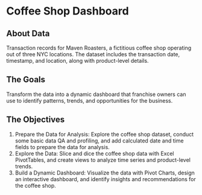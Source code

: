 # Coffee Shop Dashboard
## About Data
Transaction records for Maven Roasters, a fictitious coffee shop operating out of three NYC locations. The dataset includes the transaction date, timestamp, and location, along with product-level details.
## The Goals
Transform the data into a dynamic dashboard that franchise owners can use to identify patterns, trends, and opportunities for the business.
## The Objectives
1. Prepare the Data for Analysis: Explore the coffee shop dataset, conduct some basic data QA and profiling, and add calculated date and time fields to prepare the data for analysis.
2. Explore the Data: Slice and dice the coffee shop data with Excel PivotTables, and create views to analyze time series and product-level trends.
3. Build a Dynamic Dashboard: Visualize the data with Pivot Charts, design an interactive dashboard, and identify insights and recommendations for the coffee shop.

